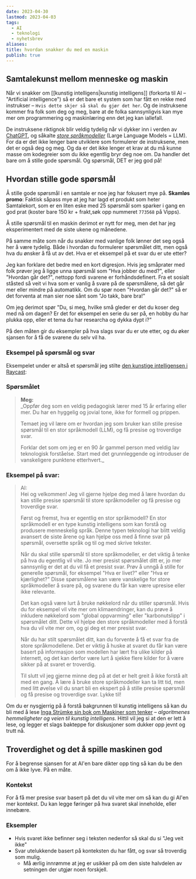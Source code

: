```yaml
---
date: 2023-04-30
lastmod: 2023-04-03
tags:
  - AI
  - teknologi
  - nyhetsbrev
aliases: 
title: hvordan snakker du med en maskin
publish: true
---
```


## Samtalekunst mellom menneske og maskin

Når vi snakker om [[kunstig intelligens|kunstig intelligens]] (forkorta til AI – "Artificial intelligence") så er det bare et system som har fått en rekke med instrukser – `Hvis dette skjer så skal du gjør det her`. Og de instruksene kommer fra folk som deg og meg, bare at de folka sannsynligvis kan mye mer om programmering og maskinlæring enn det jeg kan iallefall. 

De instruksene riktignok blir veldig tydelig når vi dykker inn i verden av [ChatGPT](https://www.nrk.no/nyheter/kunstig-intelligens-og-chatboter-1.16283115), og såkalte [_store språkmodeller_](https://www.uv.uio.no/om/organisasjon/idea/aktivitetstilbud/idea-arrangerer/idea-seminar/ai-seminar-varen-2023/idea-ai-seminar---jan-tore.pdf) (Large Language Models = LLM). For da er det ikke lenger bare utviklere som formulerer de instruksene, men det er også deg og meg. Og da er det ikke lenger et krav at du må kunne masse om kodegreier som du ikke egentlig bryr deg noe om. Da handler det bare om å stille gode spørsmål. Og spørsmål, DET er jeg god på!

## Hvordan stille gode spørsmål

Å stille gode spørsmål i en samtale er noe jeg har fokusert mye på. **Skamløs promo**: Faktisk såpass mye at jeg har lagd et produkt som heter Samtalekort, som er en liten eske med 25 spørsmål som sparker i gang en god prat (koster bare 150 kr + frakt,søk opp nummeret `773568` på Vipps).

Å stille spørsmål til en maskin derimot er nytt for meg, men det har jeg eksperimentert med de siste ukene og månedene.

På samme måte som når du snakker med vanlige folk lønner det seg også her å være tydelig. Både i hvordan du formulerer spørsmålet ditt, men også hva du ønsker å få ut av det. Hva er et eksempel på et svar du er ute etter?

Jeg kan forklare det bedre med en kort digresjon. Hvis jeg småprater med folk prøver jeg å ligge unna spørsmål som "Hva jobber du med?", eller "Hvordan går det?", nettopp fordi svarene er forhåndsdefinert. Fra et sosialt ståsted så veit vi hva som er vanlig å svare på de spørsmålene, så det går mer eller mindre på automatikk. Om du spør noen "Hvordan går det?" så er det forventa at man sier noe sånt som "Jo takk, bare bra!"

Om jeg derimot spør "Du, si meg, hvilke små gleder er det du koser deg med nå om dagen? Er det for eksempel en serie du ser på, en hobby du har plukka opp, eller et tema du har researcha og dykka dypt i?"

På den måten gir du eksempler på hva slags svar du er ute etter, og du øker sjansen for å få de svarene du selv vil ha.

### Eksempel på spørsmål og svar

Eksempelet under er altså et spørsmål jeg stilte [den kunstige intelligensen i Raycast](https://www.raycast.com/ai):

### Spørsmålet

> **Meg:**  
> _Oppfør deg som en veldig pedagogisk lærer med 15 år erfaring eller mer. Du har en hyggelig og jovial tone, ikke for formell og prippen. 
> 
> Temaet jeg vil lære om er hvordan jeg som bruker kan stille presise spørsmål til en stor språkmodell (LLM), og få presise og troverdige svar. 
> 
> Forklar det som om jeg er en 90 år gammel person med veldig lav teknologisk forståelse. Start med det grunnleggende og introduser de vanskeligere punktene etterhvert._

### Eksempel på svar:

> AI:  
> Hei og velkommen! Jeg vil gjerne hjelpe deg med å lære hvordan du kan stille presise spørsmål til store språkmodeller og få presise og troverdige svar.
> 
> Først og fremst, hva er egentlig en stor språkmodell? En stor språkmodell er en type kunstig intelligens som kan forstå og produsere menneskelig språk. Denne typen teknologi har blitt veldig avansert de siste årene og kan hjelpe oss med å finne svar på spørsmål, oversette språk og til og med skrive tekster.
> 
> Når du skal stille spørsmål til store språkmodeller, er det viktig å tenke på hva du egentlig vil vite. Jo mer presist spørsmålet ditt er, jo mer sannsynlig er det at du vil få et presist svar. Prøv å unngå å stille for generelle spørsmål, for eksempel "Hva er livet?" eller "Hva er kjærlighet?" Disse spørsmålene kan være vanskelige for store språkmodeller å svare på, og svarene du får kan være upresise eller ikke relevante.
> 
> Det kan også være lurt å bruke nøkkelord når du stiller spørsmål. Hvis du for eksempel vil vite mer om klimaendringer, kan du prøve å inkludere nøkkelord som "global oppvarming" eller "karbonutslipp" i spørsmålet ditt. Dette vil hjelpe den store språkmodeller med å forstå hva du vil vite mer om, og gi deg et mer presist svar.
> 
> Når du har stilt spørsmålet ditt, kan du forvente å få et svar fra de store språkmodellene. Det er viktig å huske at svaret du får kan være basert på informasjon som modellen har lært fra ulike kilder på internett, og det kan derfor være lurt å sjekke flere kilder for å være sikker på at svaret er troverdig.
> 
> Til slutt vil jeg gjerne minne deg på at det er helt greit å ikke forstå alt med en gang. Å lære å bruke store språkmodeller kan ta litt tid, men med litt øvelse vil du snart bli en ekspert på å stille presise spørsmål og få presise og troverdige svar. Lykke til!

Om du er nysgjerrig på å forstå bakgrunnen til kunstig intelligens så kan du bli med å lese [Inga Strümke sin bok om Maskiner som tenker](https://www.norli.no/boker/dokumentar-og-fakta/historie-og-dokumentar/debatt-og-samfunn/kunstig-intelligens-5) – _algoritmenes hemmeligheter og veien til kunstig intelligens_. Hittil vil jeg si at den er lett å lese, og legger et slags bakteppe for diskusjoner som dukker opp jevnt og trutt nå.

## Troverdighet og det å spille maskinen god

For å begrense sjansen for at AI'en bare dikter opp ting så kan du be den om å ikke lyve. På en måte. 

### Kontekst

For å få mer presise svar basert på det du vil vite mer om så kan du gi AI'en mer kontekst. Du kan legge føringer på hva svaret skal inneholde, eller innebære.

### Eksempler

- Hvis svaret ikke befinner seg i teksten nedenfor så skal du si "Jeg veit ikke"
- Svar utelukkende basert på konteksten du har fått, og svar så troverdig som mulig.
	- Må ærlig innrømme at jeg er usikker på om den siste halvdelen av setningen der utgjør noen forskjell.
